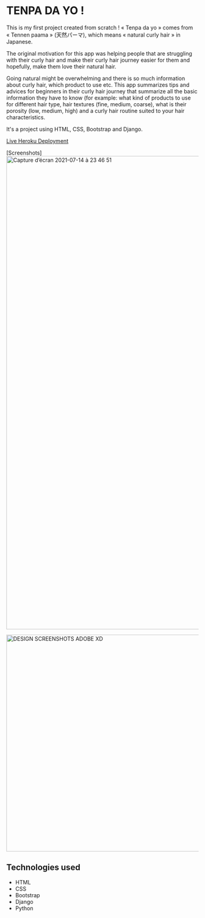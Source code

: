 # TENPA DA YO !

This is my first project created from scratch !
« Tenpa da yo » comes from « Tennen paama » (天然パーマ), which means « natural curly hair » in Japanese. 

The original motivation for this app was helping people that are struggling with their curly hair and make their curly hair journey easier for them and hopefully, make them love their natural hair.

Going natural might be overwhelming and there is so much information about curly hair, which product to use etc.
This app summarizes tips and advices for beginners in their curly hair journey that summarize all the basic information they have to know (for example: what kind of products to use for different hair type, hair textures (fine, medium, coarse), what is their porosity (low, medium, high) and a curly hair routine suited to your hair characteristics.

It's a project using HTML, CSS, Bootstrap and Django.



[Live Heroku Deployment](https://tenpadayo.herokuapp.com/)



[Screenshots]
<img width="1240" alt="Capture d’écran 2021-07-14 à 23 46 51" src="https://user-images.githubusercontent.com/78886716/125645196-992d7548-6e26-4ff8-8eee-4bc3ce60ab79.png">

<img width="568" alt="DESIGN SCREENSHOTS ADOBE XD" src="https://user-images.githubusercontent.com/78886716/125644884-3a74c096-170a-4fd9-ad94-c6cd2b050022.png">


## Technologies used

* HTML
* CSS
* Bootstrap
* Django
* Python



